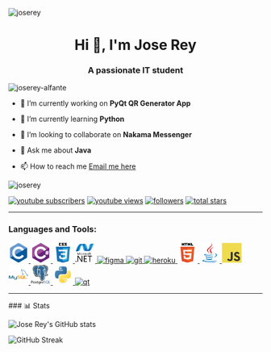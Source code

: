 ![joserey](https://res.cloudinary.com/dwqd0nals/image/upload/v1689432781/banner_eqkuhg.png)

###
<h1 align="center">Hi 👋, I'm Jose Rey</h1>
<h3 align="center">A passionate IT student</h3>

<p align="left"> <img src="https://komarev.com/ghpvc/?username=joserey-alfante&label=Profile%20views&color=0e75b6&style=flat" alt="joserey-alfante" /> </p>

- 🔭 I’m currently working on **PyQt QR Generator App**

- 🌱 I’m currently learning **Python**

- 👯 I’m looking to collaborate on **Nakama Messenger**

- 💬 Ask me about **Java**

- 📫 How to reach me <a href="mailto:alfantejoserey@gmail.com">Email me here</a>



![joserey](https://media.giphy.com/media/qgQUggAC3Pfv687qPC/giphy.gif)
<p align="left">
      <a href="https://www.youtube.com/c/---?sub_confirmation=1">
         <img alt="youtube subscribers" title="Subscribe to my YouTube channel" src="https://custom-icon-badges.demolab.com/youtube/channel/subscribers/UCJY4OAnY89AVcrcc5EZRV9Q?color=%23E05D44&label=SUBSCRIBE&logo=video&logoColor=white&style=for-the-badge&labelColor=CE4630"/></a> 
      <a href="https://www.youtube.com/c/---">
         <img alt="youtube views" title="YouTube views" src="https://custom-icon-badges.demolab.com/youtube/channel/views/UCJY4OAnY89AVcrcc5EZRV9Q?color=%23E1AD0E&logo=eye&logoColor=white&style=for-the-badge&labelColor=C79600"/></a> 
      <a href="https://github.com/---?tab=followers">
         <img alt="followers" title="Follow me on Github" src="https://custom-icon-badges.demolab.com/github/followers/joserey-alfante?color=236ad3&labelColor=1155ba&style=for-the-badge&logo=person-add&label=Follow&logoColor=white"/></a>
      <a href="https://github.com/---?tab=repositories&sort=stargazers">
         <img alt="total stars" title="Total stars on GitHub" src="https://custom-icon-badges.demolab.com/github/stars/joserey-alfante?color=55960c&style=for-the-badge&labelColor=488207&logo=star"/></a>
   </p>
<hr>
<h3 align="left">Languages and Tools:</h3>
<p align="left"> <a href="https://www.cprogramming.com/" target="_blank" rel="noreferrer"> <img src="https://raw.githubusercontent.com/devicons/devicon/master/icons/c/c-original.svg" alt="c" width="40" height="40"/> </a> <a href="https://www.w3schools.com/cs/" target="_blank" rel="noreferrer"> <img src="https://raw.githubusercontent.com/devicons/devicon/master/icons/csharp/csharp-original.svg" alt="csharp" width="40" height="40"/> </a> <a href="https://www.w3schools.com/css/" target="_blank" rel="noreferrer"> <img src="https://raw.githubusercontent.com/devicons/devicon/master/icons/css3/css3-original-wordmark.svg" alt="css3" width="40" height="40"/> </a> <a href="https://dotnet.microsoft.com/" target="_blank" rel="noreferrer"> <img src="https://raw.githubusercontent.com/devicons/devicon/master/icons/dot-net/dot-net-original-wordmark.svg" alt="dotnet" width="40" height="40"/> </a> <a href="https://www.figma.com/" target="_blank" rel="noreferrer"> <img src="https://www.vectorlogo.zone/logos/figma/figma-icon.svg" alt="figma" width="40" height="40"/> </a> <a href="https://git-scm.com/" target="_blank" rel="noreferrer"> <img src="https://www.vectorlogo.zone/logos/git-scm/git-scm-icon.svg" alt="git" width="40" height="40"/> </a> <a href="https://heroku.com" target="_blank" rel="noreferrer"> <img src="https://www.vectorlogo.zone/logos/heroku/heroku-icon.svg" alt="heroku" width="40" height="40"/> </a> <a href="https://www.w3.org/html/" target="_blank" rel="noreferrer"> <img src="https://raw.githubusercontent.com/devicons/devicon/master/icons/html5/html5-original-wordmark.svg" alt="html5" width="40" height="40"/> </a> <a href="https://www.java.com" target="_blank" rel="noreferrer"> <img src="https://raw.githubusercontent.com/devicons/devicon/master/icons/java/java-original.svg" alt="java" width="40" height="40"/> </a> <a href="https://developer.mozilla.org/en-US/docs/Web/JavaScript" target="_blank" rel="noreferrer"> <img src="https://raw.githubusercontent.com/devicons/devicon/master/icons/javascript/javascript-original.svg" alt="javascript" width="40" height="40"/> </a> <a href="https://www.mysql.com/" target="_blank" rel="noreferrer"> <img src="https://raw.githubusercontent.com/devicons/devicon/master/icons/mysql/mysql-original-wordmark.svg" alt="mysql" width="40" height="40"/> </a> <a href="https://www.postgresql.org" target="_blank" rel="noreferrer"> <img src="https://raw.githubusercontent.com/devicons/devicon/master/icons/postgresql/postgresql-original-wordmark.svg" alt="postgresql" width="40" height="40"/> </a> <a   href="https://www.python.org" target="_blank" rel="noreferrer"> <img src="https://raw.githubusercontent.com/devicons/devicon/master/icons/python/python-original.svg" alt="python" width="40" height="40"/> </a> <a href="https://www.qt.io/" target="_blank" rel="noreferrer"> <img src="https://upload.wikimedia.org/wikipedia/commons/0/0b/Qt_logo_2016.svg" alt="qt" width="40" height="40"/> </a> </p>
<hr>
### 📊 Stats

![Jose Rey's GitHub stats](https://github-readme-stats.vercel.app/api?username=joserey-alfante&show_icons=true&theme=dark)

![GitHub Streak](https://streak-stats.demolab.com?user=joserey-alfante&theme=dark&border_radius=4.5)

#

